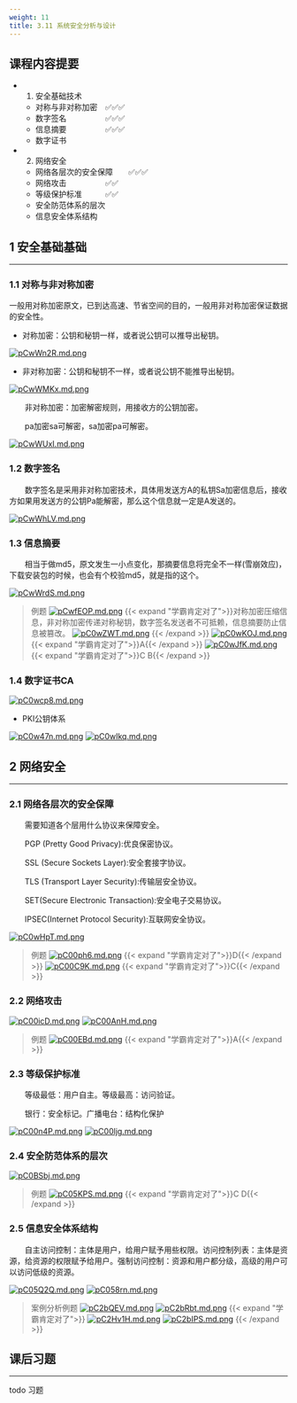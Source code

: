 ```yaml
---
weight: 11
title: 3.11 系统安全分析与设计
---
```

## 课程内容提要

- 1. 安全基础技术
  - 对称与非对称加密&emsp;✅✅✅
  - 数字签名&emsp;&emsp;&emsp;&emsp;&emsp;✅✅✅
  - 信息摘要&emsp;&emsp;&emsp;&emsp;&emsp;✅✅✅
  - 数字证书
- 2. 网络安全
  - 网络各层次的安全保障&emsp;&emsp;✅✅✅
  - 网络攻击&emsp;&emsp;&emsp;&emsp;&emsp;✅✅
  - 等级保护标准&emsp;&emsp;&emsp;✅✅
  - 安全防范体系的层次
  - 信息安全体系结构

## 1 安全基础基础

---

### 1.1 对称与非对称加密

一般用对称加密原文，已到达高速、节省空间的目的，一般用非对称加密保证数据的安全性。

- 对称加密：公钥和秘钥一样，或者说公钥可以推导出秘钥。

[![pCwWn2R.md.png](https://s1.ax1x.com/2023/06/29/pCwWn2R.md.png)](https://imgse.com/i/pCwWn2R)

- 非对称加密：公钥和秘钥不一样，或者说公钥不能推导出秘钥。

[![pCwWMKx.md.png](https://s1.ax1x.com/2023/06/29/pCwWMKx.md.png)](https://imgse.com/i/pCwWMKx)

&emsp;&emsp;非对称加密：加密解密规则，用接收方的公钥加密。

&emsp;&emsp;pa加密sa可解密，sa加密pa可解密。

[![pCwWUxI.md.png](https://s1.ax1x.com/2023/06/29/pCwWUxI.md.png)](https://imgse.com/i/pCwWUxI)

### 1.2 数字签名

&emsp;&emsp;数字签名是采用非对称加密技术，具体用发送方A的私钥Sa加密信息后，接收方如果用发送方的公钥Pa能解密，那么这个信息就一定是A发送的。

[![pCwWhLV.md.png](https://s1.ax1x.com/2023/06/29/pCwWhLV.md.png)](https://imgse.com/i/pCwWhLV)

### 1.3 信息摘要

&emsp;&emsp;相当于做md5，原文发生一小点变化，那摘要信息将完全不一样(雪崩效应)，下载安装包的时候，也会有个校验md5，就是指的这个。

[![pCwWrdS.md.png](https://s1.ax1x.com/2023/06/29/pCwWrdS.md.png)](https://imgse.com/i/pCwWrdS)

>例题
[![pCwfEOP.md.png](https://s1.ax1x.com/2023/06/29/pCwfEOP.md.png)](https://imgse.com/i/pCwfEOP)
{{< expand "学霸肯定对了">}}对称加密压缩信息，非对称加密传递对称秘钥，数字签名发送者不可抵赖，信息摘要防止信息被篡改。
[![pC0wZWT.md.png](https://s1.ax1x.com/2023/06/30/pC0wZWT.md.png)](https://imgse.com/i/pC0wZWT)
{{< /expand >}}
[![pC0wKOJ.md.png](https://s1.ax1x.com/2023/06/30/pC0wKOJ.md.png)](https://imgse.com/i/pC0wKOJ)
{{< expand "学霸肯定对了">}}A{{< /expand >}}
[![pC0wJfK.md.png](https://s1.ax1x.com/2023/06/30/pC0wJfK.md.png)](https://imgse.com/i/pC0wJfK)
{{< expand "学霸肯定对了">}}C B{{< /expand >}}

### 1.4 数字证书CA

[![pC0wcp8.md.png](https://s1.ax1x.com/2023/06/30/pC0wcp8.md.png)](https://imgse.com/i/pC0wcp8)

- PKI公钥体系

[![pC0w47n.md.png](https://s1.ax1x.com/2023/06/30/pC0w47n.md.png)](https://imgse.com/i/pC0w47n)
[![pC0wIkq.md.png](https://s1.ax1x.com/2023/06/30/pC0wIkq.md.png)](https://imgse.com/i/pC0wIkq)

## 2 网络安全

---

### 2.1 网络各层次的安全保障

&emsp;&emsp;需要知道各个层用什么协议来保障安全。

&emsp;&emsp;PGP (Pretty Good Privacy):优良保密协议。

&emsp;&emsp;SSL (Secure Sockets Layer):安全套接字协议。

&emsp;&emsp;TLS (Transport Layer Security):传输层安全协议。

&emsp;&emsp;SET(Secure Electronic Transaction):安全电子交易协议。

&emsp;&emsp;IPSEC(Internet Protocol Security):互联网安全协议。

[![pC0wHpT.md.png](https://s1.ax1x.com/2023/06/30/pC0wHpT.md.png)](https://imgse.com/i/pC0wHpT)

>例题
[![pC00ph6.md.png](https://s1.ax1x.com/2023/06/30/pC00ph6.md.png)](https://imgse.com/i/pC00ph6)
{{< expand "学霸肯定对了">}}D{{< /expand >}}
[![pC00C9K.md.png](https://s1.ax1x.com/2023/06/30/pC00C9K.md.png)](https://imgse.com/i/pC00C9K)
{{< expand "学霸肯定对了">}}C{{< /expand >}}

### 2.2 网络攻击

[![pC00icD.md.png](https://s1.ax1x.com/2023/06/30/pC00icD.md.png)](https://imgse.com/i/pC00icD)
[![pC00AnH.md.png](https://s1.ax1x.com/2023/06/30/pC00AnH.md.png)](https://imgse.com/i/pC00AnH)

>例题
[![pC00EBd.md.png](https://s1.ax1x.com/2023/06/30/pC00EBd.md.png)](https://imgse.com/i/pC00EBd)
{{< expand "学霸肯定对了">}}A{{< /expand >}}

### 2.3 等级保护标准

&emsp;&emsp;等级最低：用户自主。等级最高：访问验证。

&emsp;&emsp;银行：安全标记。广播电台：结构化保护

[![pC00n4P.md.png](https://s1.ax1x.com/2023/06/30/pC00n4P.md.png)](https://imgse.com/i/pC00n4P)
[![pC00ljg.md.png](https://s1.ax1x.com/2023/06/30/pC00ljg.md.png)](https://imgse.com/i/pC00ljg)

### 2.4 安全防范体系的层次

[![pC0BSbj.md.png](https://s1.ax1x.com/2023/06/30/pC0BSbj.md.png)](https://imgse.com/i/pC0BSbj)

>例题
[![pC05KPS.md.png](https://s1.ax1x.com/2023/06/30/pC05KPS.md.png)](https://imgse.com/i/pC05KPS)
{{< expand "学霸肯定对了">}}C D{{< /expand >}}

### 2.5 信息安全体系结构

&emsp;&emsp;自主访问控制：主体是用户，给用户赋予用些权限。访问控制列表：主体是资源，给资源的权限赋予给用户。强制访问控制：资源和用户都分级，高级的用户可以访问低级的资源。

[![pC05Q2Q.md.png](https://s1.ax1x.com/2023/06/30/pC05Q2Q.md.png)](https://imgse.com/i/pC05Q2Q)
[![pC058rn.md.png](https://s1.ax1x.com/2023/06/30/pC058rn.md.png)](https://imgse.com/i/pC058rn)

>案例分析例题
[![pC2bQEV.md.png](https://s1.ax1x.com/2023/07/10/pC2bQEV.md.png)](https://imgse.com/i/pC2bQEV)
[![pC2bRbt.md.png](https://s1.ax1x.com/2023/07/10/pC2bRbt.md.png)](https://imgse.com/i/pC2bRbt)
{{< expand "学霸肯定对了">}}
[![pC2Hv1H.md.png](https://s1.ax1x.com/2023/07/10/pC2Hv1H.md.png)](https://imgse.com/i/pC2Hv1H)
[![pC2bIPS.md.png](https://s1.ax1x.com/2023/07/10/pC2bIPS.md.png)](https://imgse.com/i/pC2bIPS)
{{< /expand >}}

## 课后习题

---

todo 习题